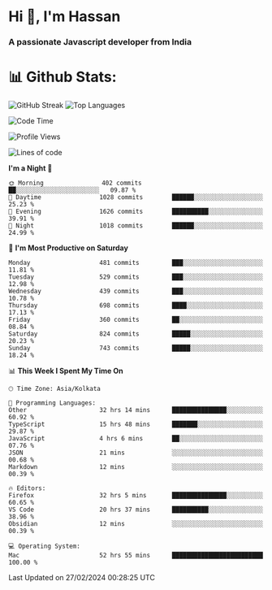# Hi 👋, I'm Hassan
### A passionate Javascript developer from India


# 📊 Github Stats:
![GitHub Streak](https://github-readme-streak-stats.herokuapp.com/?user=codeblooded47&theme=dracula&hide_border=false)
![Top Languages](https://github-readme-stats.vercel.app/api/top-langs/?username=codeblooded47&layout=compact&theme=dracula)



<!--START_SECTION:waka-->
![Code Time](http://img.shields.io/badge/Code%20Time-380%20hrs%2024%20mins-blue)

![Profile Views](http://img.shields.io/badge/Profile%20Views-5-blue)

![Lines of code](https://img.shields.io/badge/From%20Hello%20World%20I%27ve%20Written-23.4%20million%20lines%20of%20code-blue)

**I'm a Night 🦉** 

```text
🌞 Morning                402 commits         ██░░░░░░░░░░░░░░░░░░░░░░░   09.87 % 
🌆 Daytime                1028 commits        ██████░░░░░░░░░░░░░░░░░░░   25.23 % 
🌃 Evening                1626 commits        ██████████░░░░░░░░░░░░░░░   39.91 % 
🌙 Night                  1018 commits        ██████░░░░░░░░░░░░░░░░░░░   24.99 % 
```
📅 **I'm Most Productive on Saturday** 

```text
Monday                   481 commits         ███░░░░░░░░░░░░░░░░░░░░░░   11.81 % 
Tuesday                  529 commits         ███░░░░░░░░░░░░░░░░░░░░░░   12.98 % 
Wednesday                439 commits         ███░░░░░░░░░░░░░░░░░░░░░░   10.78 % 
Thursday                 698 commits         ████░░░░░░░░░░░░░░░░░░░░░   17.13 % 
Friday                   360 commits         ██░░░░░░░░░░░░░░░░░░░░░░░   08.84 % 
Saturday                 824 commits         █████░░░░░░░░░░░░░░░░░░░░   20.23 % 
Sunday                   743 commits         █████░░░░░░░░░░░░░░░░░░░░   18.24 % 
```


📊 **This Week I Spent My Time On** 

```text
🕑︎ Time Zone: Asia/Kolkata

💬 Programming Languages: 
Other                    32 hrs 14 mins      ███████████████░░░░░░░░░░   60.92 % 
TypeScript               15 hrs 48 mins      ███████░░░░░░░░░░░░░░░░░░   29.87 % 
JavaScript               4 hrs 6 mins        ██░░░░░░░░░░░░░░░░░░░░░░░   07.76 % 
JSON                     21 mins             ░░░░░░░░░░░░░░░░░░░░░░░░░   00.68 % 
Markdown                 12 mins             ░░░░░░░░░░░░░░░░░░░░░░░░░   00.39 % 

🔥 Editors: 
Firefox                  32 hrs 5 mins       ███████████████░░░░░░░░░░   60.65 % 
VS Code                  20 hrs 37 mins      ██████████░░░░░░░░░░░░░░░   38.96 % 
Obsidian                 12 mins             ░░░░░░░░░░░░░░░░░░░░░░░░░   00.39 % 

💻 Operating System: 
Mac                      52 hrs 55 mins      █████████████████████████   100.00 % 
```


 Last Updated on 27/02/2024 00:28:25 UTC
<!--END_SECTION:waka-->

